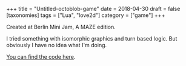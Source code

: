 +++
title = "Untitled-octoblob-game"
date = 2018-04-30
draft = false
[taxonomies]
tags = ["Lua", "love2d"]
category = ["game"]
+++

Created at Berlin Mini Jam, A MAZE edition.

I tried something with isomorphic graphics and turn based logic. But obviously I have no idea what I'm doing.

[You can find the code here](https://github.com/lislis/untitled-octoblob-game).
